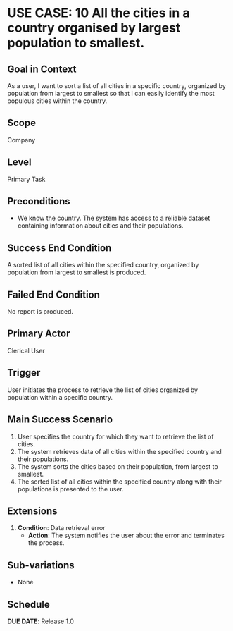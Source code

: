 # USE CASE: 10 All the cities in a country organised by largest population to smallest.

## Goal in Context

As a user, I want to sort a list of all cities in a specific country, organized by population from largest to smallest so that I can easily identify the most populous cities within the country.

## Scope

Company

## Level

Primary Task

## Preconditions

- We know the country. The system has access to a reliable dataset containing information about cities and their populations.

## Success End Condition

A sorted list of all cities within the specified country, organized by population from largest to smallest is produced.

## Failed End Condition

No report is produced.

## Primary Actor

Clerical User

## Trigger

User initiates the process to retrieve the list of cities organized by population within a specific country.

## Main Success Scenario

1. User specifies the country for which they want to retrieve the list of cities.
2. The system retrieves data of all cities within the specified country and their populations.
3. The system sorts the cities based on their population, from largest to smallest.
4. The sorted list of all cities within the specified country along with their populations is presented to the user.

## Extensions

1. **Condition**: Data retrieval error
   - **Action**: The system notifies the user about the error and terminates the process.

## Sub-variations

- None

## Schedule

**DUE DATE**: Release 1.0
